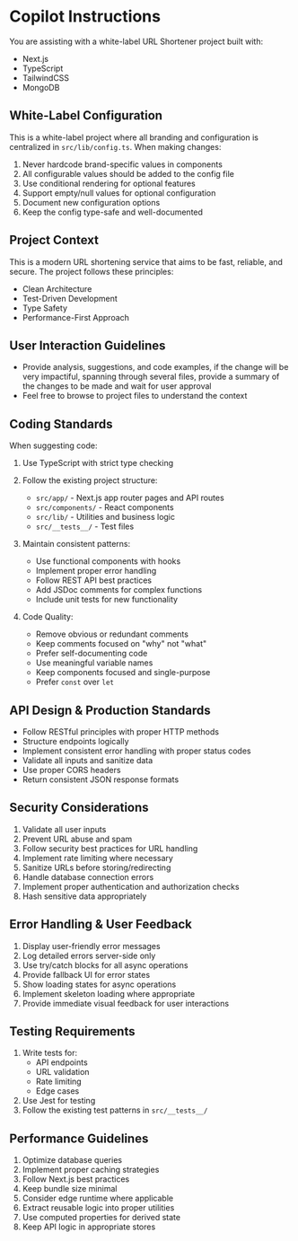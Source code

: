 # Copilot Instructions

You are assisting with a white-label URL Shortener project built with:
- Next.js
- TypeScript
- TailwindCSS
- MongoDB

## White-Label Configuration

This is a white-label project where all branding and configuration is centralized in `src/lib/config.ts`. When making changes:

1. Never hardcode brand-specific values in components
2. All configurable values should be added to the config file
3. Use conditional rendering for optional features
4. Support empty/null values for optional configuration
5. Document new configuration options
6. Keep the config type-safe and well-documented

## Project Context

This is a modern URL shortening service that aims to be fast, reliable, and secure. The project follows these principles:

- Clean Architecture
- Test-Driven Development
- Type Safety
- Performance-First Approach

## User Interaction Guidelines

- Provide analysis, suggestions, and code examples, if the change will be very impactiful, spanning through several files, provide a summary of the changes to be made and wait for user approval
- Feel free to browse to project files to understand the context

## Coding Standards

When suggesting code:

1. Use TypeScript with strict type checking
2. Follow the existing project structure:
   - `src/app/` - Next.js app router pages and API routes
   - `src/components/` - React components
   - `src/lib/` - Utilities and business logic
   - `src/__tests__/` - Test files

3. Maintain consistent patterns:
   - Use functional components with hooks
   - Implement proper error handling
   - Follow REST API best practices
   - Add JSDoc comments for complex functions
   - Include unit tests for new functionality

4. Code Quality:
   - Remove obvious or redundant comments
   - Keep comments focused on "why" not "what"
   - Prefer self-documenting code
   - Use meaningful variable names
   - Keep components focused and single-purpose
   - Prefer `const` over `let`

## API Design & Production Standards

- Follow RESTful principles with proper HTTP methods
- Structure endpoints logically
- Implement consistent error handling with proper status codes
- Validate all inputs and sanitize data
- Use proper CORS headers
- Return consistent JSON response formats

## Security Considerations

1. Validate all user inputs
2. Prevent URL abuse and spam
3. Follow security best practices for URL handling
4. Implement rate limiting where necessary
5. Sanitize URLs before storing/redirecting
6. Handle database connection errors
7. Implement proper authentication and authorization checks
8. Hash sensitive data appropriately

## Error Handling & User Feedback

1. Display user-friendly error messages
2. Log detailed errors server-side only
3. Use try/catch blocks for all async operations
4. Provide fallback UI for error states
5. Show loading states for async operations
6. Implement skeleton loading where appropriate
7. Provide immediate visual feedback for user interactions

## Testing Requirements

1. Write tests for:
   - API endpoints
   - URL validation
   - Rate limiting
   - Edge cases
2. Use Jest for testing
3. Follow the existing test patterns in `src/__tests__/`

## Performance Guidelines

1. Optimize database queries
2. Implement proper caching strategies
3. Follow Next.js best practices
4. Keep bundle size minimal
5. Consider edge runtime where applicable
6. Extract reusable logic into proper utilities
7. Use computed properties for derived state
8. Keep API logic in appropriate stores
